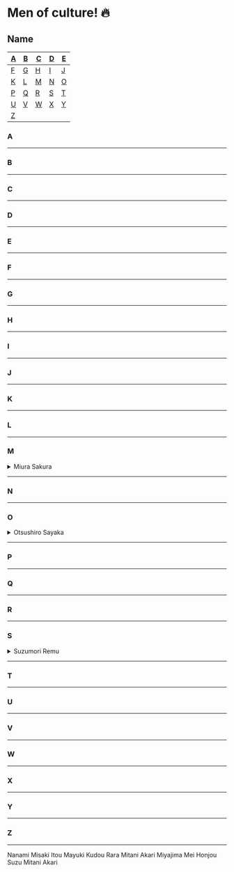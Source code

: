 # Men of culture! :fire:

## Name
| [A](#A) | [B](#B) | [C](#C) | [D](#D) | [E](#E) |
|---|---|---|---|---|
| [F](#F) | [G](#G) | [H](#H) | [I](#I) | [J](#J) |
| [K](#K) | [L](#L) | [M](#M) | [N](#N) | [O](#O) |
| [P](#P) | [Q](#Q) | [R](#R) | [S](#S) | [T](#F) |
| [U](#U) | [V](#V) | [W](#W) | [X](#X) | [Y](#Y) |
| [Z](#Z) |


### A
---
### B
---

### C
---

### D
---

### E
---

### F
---

### G
---

### H
---

### I
---

### J
---

### K
---

### L
---

### M
<details>
<summary>Miura Sakura</summary>
<br>
<img src="https://static.wikia.nocookie.net/jav/images/3/3e/Sakura_Miura.jpg/revision/latest/scale-to-width-down/350?cb=20200417183708" width="100">
</details>

---

### N
---

### O
<details>
<summary>Otsushiro Sayaka</summary>
<br>
<img src="https://javmodel.com/javdata/uploads/sayaka-otoshiro150.jpg" width="100">
</details>

---

### P
---

### Q
---

### R
---

### S
<details>
<summary>Suzumori Remu</summary>
<br>
<img src="https://static.wikia.nocookie.net/jav/images/5/59/Remu_Suzumori.jpg/revision/latest/scale-to-width-down/334?cb=20200502095136" width="100">
</details>

---

### T
---

### U
---

### V
---

### W
---

### X
---

### Y
---

### Z
---

Nanami Misaki
Itou Mayuki
Kudou Rara
Mitani Akari
Miyajima Mei
Honjou Suzu
Mitani Akari
